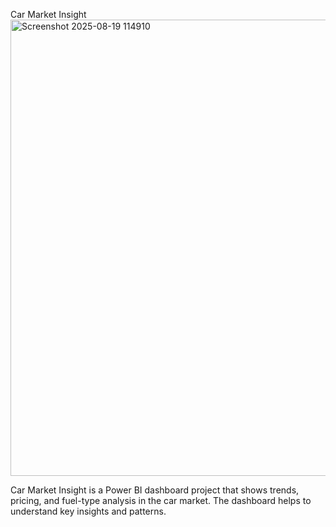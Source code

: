 Car Market Insight<img width="1247" height="730" alt="Screenshot 2025-08-19 114910" src="https://github.com/user-attachments/assets/f5ac6f15-cf8e-415c-a5aa-7b8e75f6d24a" />

Car Market Insight is a Power BI dashboard project that shows trends,
pricing, and fuel-type analysis in the car market. The dashboard helps
to understand key insights and patterns.
